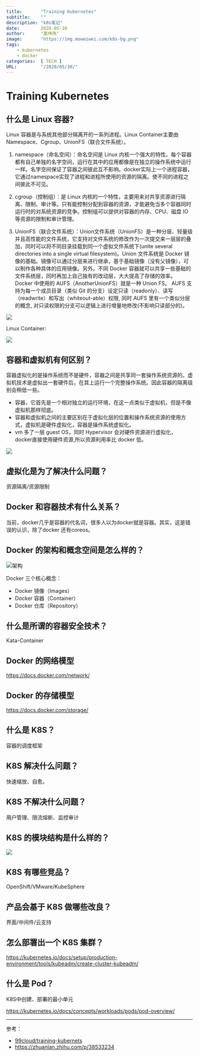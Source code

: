 ```yaml
---
title:       "Training Kubernetes"
subtitle:    ""
description: "k8s笔记"
date:        2020-05-30
author:      "莫伟伟"
image:       "https://img.moweiwei.com/k8s-bg.png"
tags:
    - kubernetes
    - docker
categories:  [ TECH ]
URL:         "/2020/05/30/"
---
```


# Training Kubernetes

## 什么是 Linux 容器?

Linux 容器是与系统其他部分隔离开的一系列进程。Linux Container主要由Namespace、Cgroup、UnionFS（联合文件系统）。

1. namespace（命名空间）：命名空间是 Linux 内核一个强大的特性。每个容器都有自己单独的名字空间，运行在其中的应用都像是在独立的操作系统中运行一样。名字空间保证了容器之间彼此互不影响。docker实际上一个进程容器，它通过namespace实现了进程和进程所使用的资源的隔离。使不同的进程之间彼此不可见。

1. cgroup（控制组）：是 Linux 内核的一个特性，主要用来对共享资源进行隔离、限制、审计等。只有能控制分配到容器的资源，才能避免当多个容器同时运行时的对系统资源的竞争。控制组可以提供对容器的内存、CPU、磁盘 IO 等资源的限制和审计管理。

1. UnionFS（联合文件系统）：Union文件系统（UnionFS）是一种分层、轻量级并且高性能的文件系统，它支持对文件系统的修改作为一次提交来一层层的叠加，同时可以将不同目录挂载到同一个虚拟文件系统下(unite several directories into a single virtual filesystem)。Union 文件系统是 Docker 镜像的基础。镜像可以通过分层来进行继承，基于基础镜像（没有父镜像），可以制作各种具体的应用镜像。另外，不同 Docker 容器就可以共享一些基础的文件系统层，同时再加上自己独有的改动层，大大提高了存储的效率。Docker 中使用的 AUFS（AnotherUnionFS）就是一种 Union FS。 AUFS 支持为每一个成员目录（类似 Git 的分支）设定只读（readonly）、读写（readwrite）和写出（whiteout-able）权限, 同时 AUFS 里有一个类似分层的概念, 对只读权限的分支可以逻辑上进行增量地修改(不影响只读部分的)。

![](https://img.moweiwei.com/docker.png)

Linux Container:

![](https://img.moweiwei.com/linux-container.png)

## 容器和虚拟机有何区别？

容器虚拟化的是操作系统而不是硬件，容器之间是共享同一套操作系统资源的。虚拟机技术是虚拟出一套硬件后，在其上运行一个完整操作系统。因此容器的隔离级别会稍低一些。

- 容器，它首先是一个相对独立的运行环境，在这一点类似于虚拟机，但是不像虚拟机那样彻底。
- 容器和虚拟机之间的主要区别在于虚拟化层的位置和操作系统资源的使用方式，虚拟机是硬件虚拟化，容器是操作系统虚拟化。
- vm 多了一层 guest OS，同时 Hypervisor 会对硬件资源进行虚拟化，docker直接使用硬件资源,所以资源利用率比 docker 低。

![](https://img.moweiwei.com/vm-vs-container.jpg)

## 虚拟化是为了解决什么问题？

资源隔离/资源限制

## Docker 和容器技术有什么关系？

当前，docker几乎是容器的代名词，很多人以为docker就是容器。其实，这是错误的认识，除了docker 还有coreos。

## Docker 的架构和概念空间是怎么样的？

![架构](https://img.moweiwei.com/docker-architecture.png)

Docker 三个核心概念：
- Docker 镜像（Images）
- Docker 容器（Container）
- Docker 仓库（Repository）

## 什么是所谓的容器安全技术？

Kata-Container

## Docker 的网络模型

https://docs.docker.com/network/

## Docker 的存储模型

https://docs.docker.com/storage/

## 什么是 K8S？

容器的调度框架

## K8S 解决什么问题？

快速缩放、自愈。

## K8S 不解决什么问题？

用户管理、限流熔断、监控审计

## K8S 的模块结构是什么样的？

![](https://img.moweiwei.com/k8s-architecture.png)

## K8S 有哪些竞品？

OpenShift/VMware/KubeSphere

## 产品会基于 K8S 做哪些改良？

界面/中间件/云支持

## 怎么部署出一个 K8S 集群？

https://kubernetes.io/docs/setup/production-environment/tools/kubeadm/create-cluster-kubeadm/

## 什么是 Pod？

K8S中创建、部署的最小单元

https://kubernetes.io/docs/concepts/workloads/pods/pod-overview/

***

参考：

- [99cloud/training-kubernets](https://github.com/99cloud/training-kubernetes/blob/master/doc/class-01-Kubernetes-Administration.md)
- https://zhuanlan.zhihu.com/p/38533234